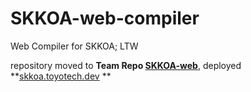 # SKKOA-web-compiler

Web Compiler for SKKOA; LTW

repository moved to **Team Repo [SKKOA-web](https://github.com/Team-ToyoTech/skkoa-web)**, deployed **[skkoa.toyotech.dev](https://skkoa.toyotech.dev/)
**
